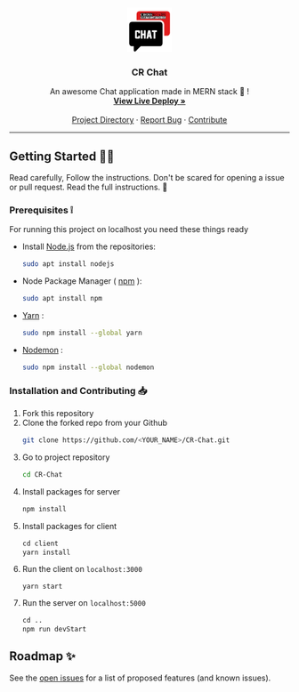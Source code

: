 <!-- PROJECT LOGO -->
<br />
<p align="center">
  <a href="https://crossroads-chat.herokuapp.com/">
    <img src="client/public/logo512.png" alt="Logo" width="80" height="80">
  </a>

  <h3 align="center">CR Chat</h3>

  <p align="center">
    An awesome Chat application made in MERN stack 🎉️ !
    <br />
    <a href="https://crossroads-chat.herokuapp.com/"><strong>View Live Deploy »</strong></a>
    <br />
    <br />
    <a href="https://github.com/Muhammed-Rahif/CR-Chat">Project Directory</a>
    ·
    <a href="https://github.com/Muhammed-Rahif/CR-Chat/issues">Report Bug</a>
    ·
    <a href="https://github.com/Muhammed-Rahif/CR-Chat/pulls">Contribute</a>
  </p>
</p>

<hr >

<!-- GETTING STARTED -->
## Getting Started 👨‍💻️

Read carefully, Follow the instructions. Don't be scared for opening a issue or pull request. Read the full instructions. 🤗️

### Prerequisites ❕️

For running this project on localhost you need these things ready

* Install [Node.js](https://nodejs.org/en/) from the repositories:
  ```sh
  sudo apt install nodejs
  ```
  
* Node Package Manager ( [npm](https://www.npmjs.com/) ):
  ```sh
  sudo apt install npm
  ```

* [Yarn](https://yarnpkg.com/) :
  ```sh
  sudo npm install --global yarn
  ```
  
* [Nodemon](https://www.npmjs.com/package/nodemon) :
  ```sh
  sudo npm install --global nodemon
  ```

### Installation and Contributing 📥️

1. Fork this repository 
2. Clone the forked repo from your Github
   ```sh
   git clone https://github.com/<YOUR_NAME>/CR-Chat.git
   ```
3. Go to project repository
   ```sh
   cd CR-Chat
   ```
5. Install packages for server
   ```sh
   npm install
   ```
6. Install packages for client
   ```shell
   cd client
   yarn install
   ```
7. Run the client on `localhost:3000`
   ```shell
   yarn start
   ```
8. Run the server on `localhost:5000`
   ```shell
   cd ..
   npm run devStart
   ```


<!-- USAGE EXAMPLES -->
<!--## Usage 🖱️

Use this space to show useful examples of how a project can be used. Additional screenshots, code examples and demos work well in this space. You may also link to more resources.

_For more examples, please refer to the [Documentation](https://example.com)_-->



<!-- ROADMAP -->
## Roadmap ✨️

See the [open issues](https://github.com/Muhammed-Rahif/CR-Chat/issues) for a list of proposed features (and known issues).



<!-- CONTRIBUTING 
## Contributing

Contributions are what make the open source community such an amazing place to be learn, inspire, and create. Any contributions you make are **greatly appreciated**.

1. Fork the Project
2. Create your Feature Branch (`git checkout -b feature/AmazingFeature`)
3. Commit your Changes (`git commit -m 'Add some AmazingFeature'`)
4. Push to the Branch (`git push origin feature/AmazingFeature`)
5. Open a Pull Request
